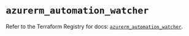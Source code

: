 # `azurerm_automation_watcher`

Refer to the Terraform Registry for docs: [`azurerm_automation_watcher`](https://registry.terraform.io/providers/hashicorp/azurerm/4.22.0/docs/resources/automation_watcher).

